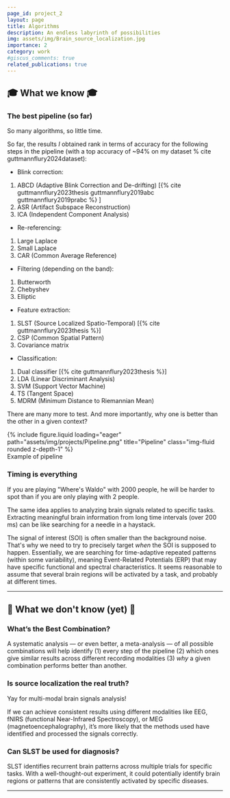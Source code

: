 ```yaml
---
page_id: project_2
layout: page
title: Algorithms
description: An endless labyrinth of possibilities
img: assets/img/Brain_source_localization.jpg
importance: 2
category: work
#giscus_comments: true
related_publications: true
---
```



## 🎓 What we know 🎓

### The best pipeline (so far)

So many algorithms, so little time. 

So far, the results _I_ obtained rank in terms of accuracy for the following steps in the pipeline (with a top accuracy of ~94% on my dataset % cite guttmannflury2024dataset): 
- Blink correction:
1. ABCD (Adaptive Blink Correction and De-drifting) [{% cite guttmannflury2023thesis guttmannflury2019abc guttmannflury2019prabc %}  ]
2. ASR (Artifact Subspace Reconstruction)
3. ICA (Independent Component Analysis)

- Re-referencing:
1. Large Laplace
2. Small Laplace
3. CAR (Common Average Reference)

- Filtering (depending on the band):
1. Butterworth
2. Chebyshev
3. Elliptic

- Feature extraction:
1. SLST (Source Localized Spatio-Temporal) [{% cite guttmannflury2023thesis %}]
2. CSP (Common Spatial Pattern)
3. Covariance matrix

- Classification:
1. Dual classifier [{% cite guttmannflury2023thesis %}]
2. LDA (Linear Discriminant Analysis)
3. SVM (Support Vector Machine)
4. TS (Tangent Space)
5. MDRM (Minimum Distance to Riemannian Mean)

There are many more to test. And more importantly, why one is better than the other in a given context?

<div class="row">
    <div class="col-sm mt-3 mt-md-0">
        {% include figure.liquid loading="eager" path="assets/img/projects/Pipeline.png" title="Pipeline" class="img-fluid rounded z-depth-1" %}
    </div>
</div>
<div class="caption">
    Example of pipeline
</div>

### Timing is everything
If you are playing "Where's Waldo" with 2000 people, he will be harder to spot than if you are only playing with 2 people.

 The same idea applies to analyzing brain signals related to specific tasks. Extracting meaningful brain information from long time intervals (over 200 ms) can be like searching for a needle in a haystack.

The signal of interest (SOI) is often smaller than the background noise. That's why we need to try to precisely target _when_ the SOI is supposed to happen. Essentially, we are searching for time-adaptive repeated patterns (within some variability), meaning Event-Related Potentials (ERP) that may have specific functional and spectral characteristics. It seems reasonable to assume that several brain regions will be activated by a task, and probably at different times.

---

## 🤔 What we don't know (yet) 🤔

### What’s the Best Combination?
A systematic analysis — or even better, a meta-analysis — of all possible combinations will help identify 
(1) every step of the pipeline
(2) which ones give similar results across different recording modalities
(3) _why_ a given combination performs better than another.

### Is source localization the real truth?
Yay for multi-modal brain signals analysis! 

If we can achieve consistent results using different modalities like EEG, fNIRS (functional Near-Infrared Spectroscopy), or MEG (magnetoencephalography), it’s more likely that the methods used have identified and processed the signals correctly.

### Can SLST be used for diagnosis?
SLST identifies recurrent brain patterns across multiple trials for specific tasks. With a well-thought-out experiment,  it could potentially identify brain regions or patterns that are consistently activated by specific diseases.

---
